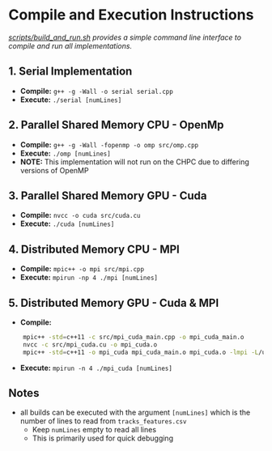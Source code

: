 # Compile and Execution Instructions

*[scripts/build_and_run.sh](/scripts/build_and_run.sh) provides a simple command line interface to compile and run all implementations.*

## 1. Serial Implementation

- **Compile:** `g++ -g -Wall -o serial serial.cpp`
- **Execute:** `./serial [numLines]`

## 2. Parallel Shared Memory CPU - OpenMp

- **Compile:** `g++ -g -Wall -fopenmp -o omp src/omp.cpp`
- **Execute:** `./omp [numLines]`
- **NOTE:** This implementation will not run on the CHPC due to differing versions of OpenMP

## 3. Parallel Shared Memory GPU - Cuda

- **Compile:** `nvcc -o cuda src/cuda.cu`
- **Execute:** `./cuda [numLines]`

## 4. Distributed Memory CPU - MPI

- **Compile:** `mpic++ -o mpi src/mpi.cpp`
- **Execute:** `mpirun -np 4 ./mpi [numLines]`

## 5. Distributed Memory GPU - Cuda & MPI

- **Compile:**
```bash
    mpic++ -std=c++11 -c src/mpi_cuda_main.cpp -o mpi_cuda_main.o
    nvcc -c src/mpi_cuda.cu -o mpi_cuda.o
    mpic++ -std=c++11 -o mpi_cuda mpi_cuda_main.o mpi_cuda.o -lmpi -L/usr/local/cuda-12.2/lib64 -lcudart
```
- **Execute:** `mpirun -n 4 ./mpi_cuda [numLines]`

## Notes

- all builds can be executed with the argument `[numLines]` which is the number of lines to read from `tracks_features.csv`
  - Keep `numLines` empty to read all lines 
  - This is primarily used for quick debugging
